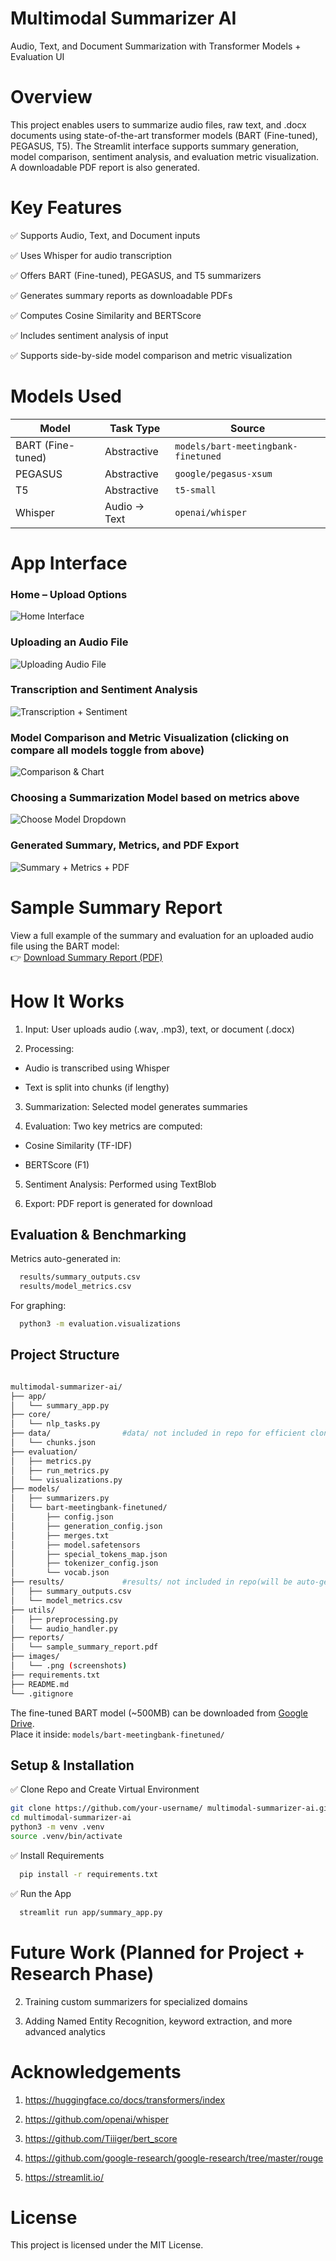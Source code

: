 
# Multimodal Summarizer AI

Audio, Text, and Document Summarization with Transformer Models + Evaluation UI


# Overview

This project enables users to summarize audio files, raw text, and .docx documents using state-of-the-art transformer models (BART (Fine-tuned), PEGASUS, T5). The Streamlit interface supports summary generation, model comparison, sentiment analysis, and evaluation metric visualization. A downloadable PDF report is also generated.


# Key Features

✅ Supports Audio, Text, and Document inputs

✅ Uses Whisper for audio transcription

✅ Offers BART (Fine-tuned), PEGASUS, and T5 summarizers

✅ Generates summary reports as downloadable PDFs

✅ Computes Cosine Similarity and BERTScore

✅ Includes sentiment analysis of input

✅ Supports side-by-side model comparison and metric visualization



# Models Used

| Model             | Task Type    | Source                              |
| ----------------- | ------------ | ----------------------------------- |
| BART (Fine-tuned) | Abstractive  | `models/bart-meetingbank-finetuned` |
| PEGASUS           | Abstractive  | `google/pegasus-xsum`               |
| T5                | Abstractive  | `t5-small`                          |
| Whisper           | Audio → Text | `openai/whisper`                    |




# App Interface

### Home – Upload Options
![Home Interface](images/ui_streamlit.png)

### Uploading an Audio File
![Uploading Audio File](images/uploaded_audio.png)

### Transcription and Sentiment Analysis
![Transcription + Sentiment](images/transcription_sentiment.png)

### Model Comparison and Metric Visualization (clicking on compare all models toggle from above)
![Comparison & Chart](images/model_comparison_chart.png)

### Choosing a Summarization Model based on metrics above
![Choose Model Dropdown](images/choose_model_dropdown.png)

### Generated Summary, Metrics, and PDF Export
![Summary + Metrics + PDF](images/summary_metrics_pdflink.png)


# Sample Summary Report
  
View a full example of the summary and evaluation for an uploaded audio file using the BART model:  
👉 [Download Summary Report (PDF)](reports/summary_report-1.pdf)


# How It Works

1) Input: User uploads audio (.wav, .mp3), text, or document (.docx)

2) Processing:

- Audio is transcribed using Whisper

- Text is split into chunks (if lengthy)

3) Summarization: Selected model generates summaries

4) Evaluation: Two key metrics are computed:

- Cosine Similarity (TF-IDF)

- BERTScore (F1)

5) Sentiment Analysis: Performed using TextBlob

6) Export: PDF report is generated for download



## Evaluation & Benchmarking

Metrics auto-generated in:

```bash
  results/summary_outputs.csv
  results/model_metrics.csv
```
For graphing:

```bash
  python3 -m evaluation.visualizations
```


## Project Structure


```bash

multimodal-summarizer-ai/
├── app/
│   └── summary_app.py
├── core/
│   └── nlp_tasks.py
├── data/                #data/ not included in repo for efficient cloning
│   └── chunks.json
├── evaluation/
│   ├── metrics.py
│   ├── run_metrics.py
│   └── visualizations.py
├── models/
│   ├── summarizers.py
│   └── bart-meetingbank-finetuned/
│       ├── config.json
│       ├── generation_config.json
│       ├── merges.txt
│       ├── model.safetensors
│       ├── special_tokens_map.json
│       ├── tokenizer_config.json
│       └── vocab.json
├── results/             #results/ not included in repo(will be auto-generated depending on data/ used)
│   ├── summary_outputs.csv
│   └── model_metrics.csv
├── utils/
│   ├── preprocessing.py
│   └── audio_handler.py
├── reports/
│   └── sample_summary_report.pdf
├── images/
│   └── .png (screenshots)
├── requirements.txt
├── README.md
└── .gitignore

```

The fine-tuned BART model (~500MB) can be downloaded from [Google Drive](https://drive.google.com/drive/folders/1xgx6-y8fumi1zS4DdcBTkkb-RUrLlG6c?usp=drive_link).  
Place it inside: `models/bart-meetingbank-finetuned/`



## Setup & Installation

✅ Clone Repo and Create Virtual Environment

```bash
git clone https://github.com/your-username/ multimodal-summarizer-ai.git
cd multimodal-summarizer-ai
python3 -m venv .venv
source .venv/bin/activate

```
✅ Install Requirements

```bash
  pip install -r requirements.txt
```

✅ Run the App

```bash
  streamlit run app/summary_app.py

```

# Future Work (Planned for Project + Research Phase)

2) Training custom summarizers for specialized domains

3) Adding Named Entity Recognition, keyword extraction, and more advanced analytics

# Acknowledgements

1) https://huggingface.co/docs/transformers/index

2) https://github.com/openai/whisper

3) https://github.com/Tiiiger/bert_score

4) https://github.com/google-research/google-research/tree/master/rouge

5) https://streamlit.io/


# License

This project is licensed under the MIT License.




